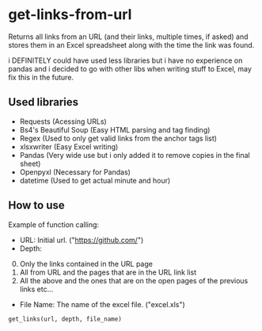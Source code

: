 # get-links-from-url
  Returns all links from an URL (and their links, multiple times, if asked) and stores them in an Excel spreadsheet along with the time the link was found.

  i DEFINITELY could have used less libraries but i have no experience on pandas and i decided to go with other libs when writing stuff to Excel, may fix this in the future.
  
## Used libraries
- Requests (Acessing URLs)
- Bs4's Beautiful Soup (Easy HTML parsing and tag finding)
- Regex (Used to only get valid links from the anchor tags list)
- xlsxwriter (Easy Excel writing)
- Pandas (Very wide use but i only added it to remove copies in the final sheet)
- Openpyxl (Necessary for Pandas)
- datetime (Used to get actual minute and hour)

## How to use

Example of function calling:

- URL: Initial url. ("https://github.com/")
- Depth:
0. Only the links contained in the URL page
1. All from URL and the pages that are in the URL link list
2. All the above and the ones that are on the open pages of the previous links etc...
- File Name: The name of the excel file. ("excel.xls")
```
get_links(url, depth, file_name)
```